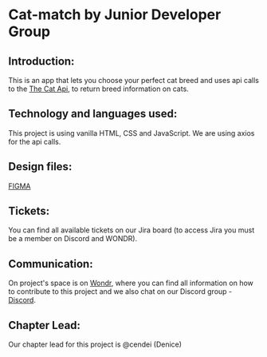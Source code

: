 # Cat-match by Junior Developer Group

## Introduction:

This is an app that lets you choose your perfect cat breed and uses api calls to the [The Cat Api](https://thecatapi.com/), to return breed information on cats.

## Technology and languages used:

This project is using vanilla HTML, CSS and JavaScript. We are using axios for the api calls.

## Design files:

[FIGMA](https://www.figma.com/file/rQnDC9KhcN3zOqyBB1d2RW/catmatch-landing-option)

## Tickets:

You can find all available tickets on our Jira board (to access Jira you must be a member on Discord and WONDR).

## Communication:

On project's space is on [Wondr](https://mywondr.co/profile/view/cdd60d10-7ac3-11eb-b163-1fd52740df0d/?invite=1), where you can find all information on how to contribute to this project and we also chat on our Discord group - [Discord](https://discord.com/invite/HgFaYYADRC).

## Chapter Lead:

Our chapter lead for this project is @cendei (Denice)
